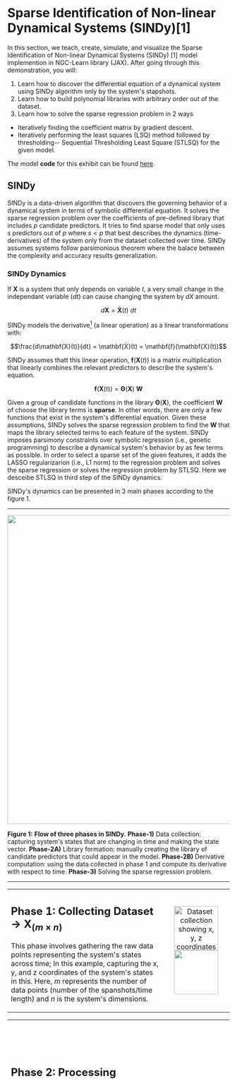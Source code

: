 <!--
Make a working code
Results section jumps to complex examples without first showing a simple case
No clear connection between the code section and the theoretical explanation
Missing explanation of hyperparameter selection (threshold, max_iter, etc.)
Some diagrams (like P1.png and P2.png) are too small to read clearly
Flow diagrams lack clear directional indicators
Inconsistent color schemes across visualizations
-->


# Sparse Identification of Non-linear Dynamical Systems (SINDy)[1]

In this section, we teach, create, simulate, and visualize the Sparse Identification of Non-linear Dynamical Systems (SINDy) [1] model implemention in NGC-Learn library (JAX). After going through this demonstration, you will:

1.  Learn how to discover the differential equation of a dynamical system using SINDy algorithm only by the system's stapshots.
2.  Learn how to build polynomial libraries with arbitrary order out of the dataset.
3.  Learn how to solve the sparse regression problem in 2 ways
  - Iteratively finding the coefficient matrix by gradient descent.
  - Iteratively performing the least squares (LSQ) method followed by thresholding-- Sequential Thresholding Least Square (STLSQ) for the given model.
   
   
The model **code** for this exhibit can be found [here](https://github.com/NACLab/ngc-museum/exhibits/sindy/sindy.py).


## SINDy 

SINDy is a data-driven algorithm that discovers the governing behavior of a dynamical system in terms of symbolic differential equation. It solves the sparse regression problem over the coefficients of pre-defined library that includes $p$ candidate predictors. It tries to find sparse model that only uses $s$ predictors out of $p$ where $s<p$ that best describes the dynamics (time-derivatives) of the system only from the dataset collected over time. SINDy assumes systems follow parsimonious theorem where the balace between the complexity and accuracy results generalization.



### SINDy Dynamics

If $\mathbf{X}$ is a system that only depends on variable $t$, a very small change in the independant variable ($dt$) can cause changing the system by $dX$ amount. 
```math
d\mathbf{X} = \mathbf{Ẋ}(t)~dt
```
SINDy models the derivative[^1] (a linear operation) as a linear transformations with:
[^1]: Derivative is a linear operation that acts on dt and gives the differential that is the linearization approximation of the taylor series of the function.
```math
\frac{d\mathbf{X}(t)}{dt} = \mathbf{Ẋ}(t) = \mathbf{f}(\mathbf{X}(t))
```
SINDy assumes thatt this linear operation, $\mathbf{f}(\mathbf{X}(t))$ is a matrix multiplication that linearly combines the relevant predictors to describe the system's equation.
```math
\mathbf{f}(\mathbf{X}(t)) = \mathbf{\Theta}(\mathbf{X})~\mathbf{W}
```


Given a group of candidate functions in the library $\mathbf{\Theta}(\mathbf{X})$, the coefficient $\mathbf{W}$ of choose the library terms is **sparse**. In other words, there are only a few functions that exist in the system's differential equation. Given these assumptions, SINDy solves the sparse regression problem to find the $\mathbf{W}$ that maps the library selected terms to each feature of the system. SINDy imposes parsimony constraints over symbolic regression (i.e., genetic programming) to describe a dynamical system's behavior by as few terms as possible. In order to select a sparse set of the given features, it adds the LASSO regularizarion (i.e., L1 norm) to the regression problem and solves the sparse regression or solves the regression problem by STLSQ. Here we desceibe STLSQ in third step of the SINDy dynamics.



SINDy's dynamics can be presented in 3 main phases according to the figure 1. 

------------------------------------------------------------------------------------------

<p align="center">
  <img src="../images/museum/sindy/flow_SR.png" width="700">


**Figure 1:** **Flow of three phases in SINDy.** **Phase-1)** Data collection: capturing system's states that are changing in time and making the state vector. **Phase-2A)** Library formation: manually creating the library of candidate predictors that could appear in the model. **Phase-2B)** Derivative computation: using the data collected in phase 1 and compute its derivative with respect to time. **Phase-3)**  Solving the sparse regression problem.
</p>

------------------------------------------------------------------------------------------

<!-- ----------------------------------------------------------------------------------------------------------------------------------------------------------------------------------------------------------------- -->

<table>
   
<tr>
<td width="70%" valign="top">
   
## Phase 1: Collecting Dataset → $\mathbf{X}_{(m \times n)}$
This phase involves gathering the raw data points representing the system's states across time; In this example, capturing the x, y, and z coordinates of the system's states in this. Here, $m$ represents the number of data points (number of the spanshots/time length) and $n$ is the system's dimensions.
</td>
<td width="30%" align="top">
   <p align="center">
   <img src="../images/museum/sindy/P1.png" width="100" alt="Dataset collection showing x, y, z coordinates">
   <img src="../images/museum/sindy/X_.png" width="100">
   </p>
</td>
</tr>

</table>
<!-- ----------------------------------------------------------------------------------------------------------------------------------------------------------------------------------------------------------------- -->

<!-- ----------------------------------------------------------------------------------------------------------------------------------------------------------------------------------------------------------------- -->
<table>


   
<tr>
   <td colspan="2"> 
     
## Phase 2: Processing
   </td>
     <td rowspan="3" colspan="5"> 
   <p align="center">
   <img src="../images/museum/sindy/P2.png" width="10000">
   </p>
   </td>
</tr>

   
<tr>
   <td> 

### 2.A: Making Library  → $\mathbf{\Theta}_{(m \times p)}$
In this step, using the dataset collected in step 1, given the pre-defined function terms, we construct the dictionary of candidate predictors for system's differential equations. These functions form the columns of our library matrix $\mathbf{\Theta}(\mathbf{X})$ and $p$ is the number of candidate predictors. To identify the dynamical structure of the system this library of candidate functions appear in the regression problem to propose the model's structure that later the coefficient matrix will give weight to them according to the problem setup. Assuming sparse models for the system, by sparsification (LASSO or thresholding weigths) decide which structure best describe the system's behavior using predictors. 
Given a set of time-series measurements of a dynamical system state variables ($\mathbf{X}_{(m \times n)}$) we construct:
Library of Candidate Functions: $\Theta(\mathbf{X}) = [\mathbf{1} \quad \mathbf{X} \quad \mathbf{X}^2 \quad \mathbf{X}^3 \quad \sin(\mathbf{X}) \quad \cos(\mathbf{X}) \quad ...]$
   </td>
   <td> 
   <p align="center">
   <img src="../images/museum/sindy/Xtheta.png" width="3000">
   </p>
   </td>
</tr>


<tr>
   <td> 
   
### 2.B: Compute State Derivatives → $\mathbf{Ẋ}_{(m \times n)}$
Given a set of time-series measurements of a dynamical system state variables $\mathbf{X}_{(m \times n)}$ we construct the derivative matrix: $\mathbf{Ẋ}_{(m \times n)}$ (computed numerically)
In this step, using the dataset collected in step 1, we calculating the time derivatives of each state variable with respect to time. In this example, we compute ẋ, ẏ, and ż to capture how the system evolves over time.
   </td>
   <td> 
   <p align="center">
   <img src="../images/museum/sindy/xdx.png" width="200">
   </p>
   </td>
</tr>

<!-- <img src="../images/museum/sindy/dX_.png" width="200"> -->



</table>
<!-- ----------------------------------------------------------------------------------------------------------------------------------------------------------------------------------------------------------------- -->

<!-- ----------------------------------------------------------------------------------------------------------------------------------------------------------------------------------------------------------------- -->

<table>
   
<tr>
<td width="50%" valign="top">
   
## Phase 3: Solving Sparse Regression Problem → $\mathbf{W_s}_{(p \times n)}$
Solving the Sparse Regression problem (SR) can be done with various method such as Lasso, STLSQ, Elastic Net, and many others. Here we describe STLSQ to solve the SR problem according to the SINDy method.
</td>

<td width="25%" align="top">
   <p align="center">
   <img src="../images/museum/sindy/SRin.png" width="400" alt="Dataset collection showing x, y, z coordincates">
   </p>
</td>

<td width="25%" align="top">
   <p align="center">
   <img src="../images/museum/sindy/dx.png" width="300">
   <img src="../images/museum/sindy/dy.png" width="300">
   <img src="../images/museum/sindy/dz.png" width="300">
   </p>
</td>


</tr>

<tr>
   <table>  
   <tr>
     <td colspan="3"> 



### Solving Sparse Regression by Sequential Thresholding Least Square (STLSQ)
<!-- --------------------------------------------------------------------------------------------- -->
<p align="center">
  <img src="../images/museum/sindy/flow.png" width="800">

**Figure 1:** **Flow of three phases in SINDy.** **Phase-1)** Data collection: capturing system's states that are changing in time and making the state vector. **Phase-2A)** Library formation: manually creating the library of candidate predictors that could appear in the model. **Phase-2B)** Derivative computation: using the data collected in phase 1 and compute its derivative with respect to time. **Phase-3)**  Solving the sparse regression problem with STLSQ.
</p>

------------------------------------------------------------------------------------------
   </td>
</tr>  


   <tr>
     <td colspan="3"> 
   
### Sequential Thresholding Least Square (STLSQ)
   </td>
</tr>  


   <tr>
     <td colspan="3"> 
        <p align="center">
   <img src="../images/museum/sindy/STLSQ.png" width="800" alt="State derivatives visualization">
   </p>
   </td>
</tr>  


<tr>
   <td> 

#### 3.A: Least Square method (LSQ) → $\mathbf{W}$ 
Finds library coefficients by solving the following regression problem $\mathbf{Ẋ} = \mathbf{\Theta}\mathbf{W}$ analytically $\mathbf{W}  = (\mathbf{\Theta}^T \mathbf{\Theta})^{-1} \mathbf{\Theta}^T \mathbf{Ẋ}$ 
   </td>
   <td> 
   <p align="center">
   <img src="../images/museum/sindy/LSQ.png" width="200" alt="State derivatives visualization">
   </p>
   </td>
</tr>

<tr>
   <td> 
   
#### 3.B: Thresholding → $\mathbf{W_s}$
Sparsifies $\mathbf{W}$ by keeping only some terms in $\mathbf{W}$ that corresponds to the effective terms in the library.
   </td>
   <td> 
   <p align="center">
   <img src="../images/museum/sindy/Thresholding.png" width="200" alt="State derivatives visualization">
   </p>
   </td>
</tr>
<tr>
   <td> 
   
#### 3.C: Masking → $\mathbf{\Theta_s}$
Sparsifies $\mathbf{\Theta}$ by keeping only the corresponding terms in $\mathbf{W}$ that are kept.
   </td>
   <td> 
   <p align="center">
   <img src="../images/museum/sindy/Masking.png" width="200" alt="State derivatives visualization">
   </p>
   </td>
</tr>


<tr>
   <td> 
   
#### 3.D: Repeat A → B → C until convergence
Solving LSQ with the sparse matrix $\mathbf{\Theta_s}$ and $\mathbf{W_s}$ and find the new $\mathbf{W}$ and repreat steps B and C everytime.
   </td>
   <td> 
   <p align="center">
   <img src="../images/museum/sindy/iterin.png" width="500" alt="State derivatives visualization">
   </p>
   </td>
</tr>


</table>
</tr>


</table>



   <p align="center">
   <img src="../images/museum/sindy/dx.png" width="200">
   <img src="../images/museum/sindy/dy.png" width="200">
   <img src="../images/museum/sindy/dz.png" width="200">
   </p>



<!-- xxxxxxxxxxxxxxxxxxxxxxxxxxxxxxxxxxxxxxxxxxxxxxxxxxxxxxxxxxxxxxxxxxxxxxxxxxxxxxxxxxxx -->
<!-- xxxxxxxxxxxxxxxxxxxxxxxxxxxxxxxxxxxxxxxxxxxxxxxxxxxxxxxxxxxxxxxxxxxxxxxxxxxxxxxxxxxx -->
## Code

<!--
-->

```python

from ngclearn.utils.diffeq.feature_library import PolynomialLibrary
from ngclearn.utils.diffeq.ode_utils_scanner import solve_ode
from ngclearn.utils.diffeq.odes import lorenz

## system's ode function
dfx = lorenz

x0 = jnp.array([3, -1.5])     ## initial values
t0 = 0.                       ## starting time
dt = 1e-2                     ## time steps
T = 2000                      ## #of steps

deg = 2                       ## polynomial library degree
include_bias = False

threshold = 0.01
max_iter=100

## Phase 1: Collecting Dataset (solving ode)
ts, X = solve_ode('rk4', t0, x0, T=T, dfx=dfx, dt=dt, params=None, sols_only=True)

## Phase 2.A: Making Library (polynomial library) 
lib_creator = PolynomialLibrary(poly_order=deg, include_bias=include_bias)
feature_lib, feature_names = lib_creator.fit([X[:, i] for i in range(X.shape[1])])

## Phase 2.B: Compute State Derivatives
dX = jnp.array(np.gradient(X, ts.ravel(), axis=0))

##########  Solving Sparse Regression by STLSQ  ##########
## 3.A: Least Square
coef = jnp.linalg.lstsq(feature_lib, dX, rcond=None)[0]
for i in range(max_iter):
    coef_pre = jnp.array(coef)
    coef_zero = jnp.zeros_like(coef)
    ## 3.B: thresholding
    res_idx = jnp.where(jnp.abs(coef) >= self.threshold, True, False)  
    ## 3.C: masking
    res_mask = jnp.any(res_idx, axis=1)                                    ## residual mask
    res_lib = feature_lib[:, res_mask]                                     ## residual predictors
    ## 3.A: Least Square  
    coef_new = jnp.linalg.lstsq(res_lib, dX, rcond=None)[0]                ## least square

    coef = coef_zero.at[res_mask].set(coef_new)

print(coef)
```


<!-- xxxxxxxxxxxxxxxxxxxxxxxxxxxxxxxxxxxxxxxxxxxxxxxxxxxxxxxxxxxxxxxxxxxxxxxxxxxxxxxxxxxx -->
<!-- xxxxxxxxxxxxxxxxxxxxxxxxxxxxxxxxxxxxxxxxxxxxxxxxxxxxxxxxxxxxxxxxxxxxxxxxxxxxxxxxxxxx -->

## Results

<table>
<th>
   Model
</th>
<th>
   Results
</th>

<tr>
   <td> 
   
   ## Oscillator

True model's equation
$\mathbf{ẋ} = \mu_1\mathbf{x} + \sigma \mathbf{xy}$ \
$\mathbf{ẏ} = \mu_2\mathbf{y} + (\omega + \alpha \mathbf{y} + \beta \mathbf{z})\mathbf{z} - \sigma \mathbf{x}^2$ \
$\mathbf{ż} = \mu_2\mathbf{z} - (\omega + \alpha \mathbf{y} + \beta \mathbf{z})\mathbf{y}$

```python
--- SINDy results ----
ẋ =  0.050 𝑥 + 1.100 𝑥𝑦 
ẏ =  2.999 𝓏 -4.999 𝓏^2
     -0.010 𝑦 -1.998 𝑦𝓏 -1.100 𝑥^2 
ż = -0.010 𝓏 -3.000 𝑦
   + 5.000 𝑦𝓏 + 1.999 𝑦^2

  [1,  𝓏, 𝓏^2, 𝑦,  𝑦𝓏, 𝑦^2, 𝑥,     𝑥𝓏,  𝑥𝑦,   𝑥^2]
[[ 0.  0.  0.  0.  0.  0.  0.049  0.  1.099  0.]
 [ 0.  2.99 -4.99 -0.010 -1.99  0.  0.  0.  0. -1.099]
 [ 0. -0.009  0. -2.99  4.99  1.99  0.  0.  0.  0.]]
```

   </td>
   <td> 
     <p align="center">
      <img src="../images/museum/sindy/oscillator.png" width="1000">
     </p>
   </td>
</tr>

<tr>
   <td> 
   
   ## Lorenz
   
True model's equation
$\mathbf{ẋ} = 10(\mathbf{y} - \mathbf{x})$ \
$\mathbf{ẏ} = \mathbf{x}(28 - \mathbf{z}) - \mathbf{y}$ \
$\mathbf{ż} = \mathbf{xy} - \frac{8}{3}~\mathbf{z}$



```python
--- SINDy results ----
ẋ =  9.969 𝑦 -9.966 𝑥 
ẏ = -0.972 𝑦 + 27.833 𝑥 -0.995 𝑥𝓏 
ż = -2.657 𝓏 + 0.997 𝑥𝑦

  [𝓏, 𝓏^2,  𝑦,    𝑦𝓏, 𝑦^2, 𝑥,     𝑥𝓏, 𝑥𝑦, 𝑥^2]
[[ 0.  0.  9.968  0.  0. -9.965  0.  0.  0.]
 [ 0.  0. -0.971  0.  0.  27.832 -0.995  0.  0.]
 [-2.656  0.  0.  0.  0.  0.  0.  0.996  0.]]
```

   </td>
   <td> 
     <p align="center">
      <img src="../images/museum/sindy/lorenz.png" width="1000">
     </p>
   </td>
</tr>

<tr>
   <td> 
   
   ## Linear-2D

True model's equation
$\mathbf{ẋ} = -0.1\mathbf{x} + 2.0\mathbf{y}$ \
$\mathbf{ẏ} = -2.0\mathbf{x} - 0.1\mathbf{y}$ 

```python
--- SINDy results ----
ẋ =  2.000  𝑦 -0.100  𝑥 
ẏ = -0.100  𝑦 -2.000  𝑥

$[𝑦, 𝑦^2, 𝑥, 𝑥𝑦, 𝑥^2]$
[[ 1.999  0. -0.100  0.  0.]
 [-0.099  0. -1.999  0.  0.]]
```
   

   </td>
   <td> 
     <p align="center">
      <img src="../images/museum/sindy/linear_2D.png" width="1000">
     </p>
   </td>
</tr>

<tr>
   <td> 
   
   ## Linear-3D

True model's equation
$\mathbf{ẋ} = -0.1\mathbf{x} + 2\mathbf{y}$ \
$\mathbf{ẏ} = -2\mathbf{x} - 0.1\mathbf{y}$ \
$\mathbf{ż} = -0.3\mathbf{z}$ 

```python
--- SINDy results ----
ẋ =  2.000 𝑦 -0.100 𝑥 
ẏ = -0.100 𝑦 -2.000 𝑥 
ż = -0.300 𝓏

[1, 𝓏, 𝓏^2, 𝑦, 𝑦.𝓏, 𝑦^2, 𝑥, 𝑥𝓏, 𝑥.𝑦, 𝑥^2]
[[ 0.  0.  1.999  0.  0. -0.100  0.  0.  0.]
 [ 0.  0. -0.100  0.  0. -1.999  0.  0.  0.]
 [-0.299  0.  0.  0.  0.  0.  0.  0.  0.]]
```

   </td>
   <td> 
     <p align="center">
      <img src="../images/museum/sindy/linear_3D.png" width="1000">
     </p>
   </td>
</tr>

<tr>
   <td> 
   
   ## Cubic-2D

True model's equation
$\mathbf{ẋ} = -0.1\mathbf{x}^3 + 2.0\mathbf{y}^3$ \
$\mathbf{ẏ} = -2.0\mathbf{x}^3 - 0.1\mathbf{y}^3$ 

```python
--- SINDy results ----
ẋ =  1.999  𝑦^3 -0.100  𝑥^3 
ẏ = -0.099  𝑦^3 -1.998  𝑥^3

[𝑦, 𝑦^2, 𝑦^3, 𝑥, 𝑥𝑦, 𝑥𝑦^2, 𝑥^2, 𝑥^2𝑦, 𝑥^3]
[[ 0.  0.  1.99  0.   0.   0.   0.   0. -0.100]
 [ 0.  0. -0.099  0.   0.   0.   0.   0. -1.99]]
```

   </td>
   <td> 
     <p align="center">
      <img src="../images/museum/sindy/cubic_2D.png" width="1000">
     </p>
   </td>
</tr>
   
</table>







<!--
-----------------------------------------------------------------------------
Dictionary learning combined with LASSO (L1-norm) promotes the sparsity of the coefficient matrix which allows only governing terms in the dictionary stay non-zero.

The solve linear regression by lasso that is the L1-norm regularized least squares to penalize L1-norm of weights (coefficients).
lasso solution is the sparse model with coefficients corresponding to the relevant features in the library that predicts the motion of the system.

of a manually constructed dictionary from the state vector by a coefficient matrix.

-----------------------------------------------------------------------------o

-->





## References
<b>[1]</b> Brunton SL, Proctor JL, Kutz JN. Discovering governing equations from data by sparse identification of nonlinear dynamical systems. Proc Natl Acad Sci U S A. 2016 Apr 12;113(15):3932-7. doi: 10.1073/pnas.1517384113. Epub 2016 Mar 28. PMID: 27035946; PMCID: PMC4839439.

